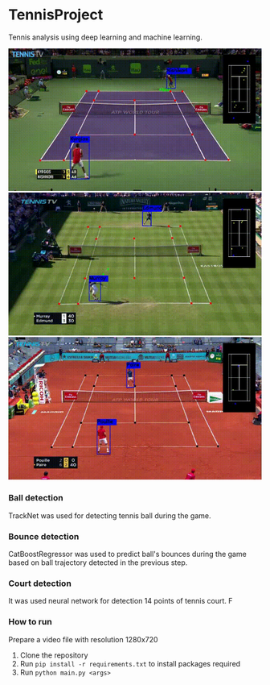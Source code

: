 # TennisProject
Tennis analysis using deep learning and machine learning.

![](pics/hard.gif)
![](pics/grass.gif)
![](pics/clay.gif)

### Ball detection
TrackNet was used for detecting tennis ball during the game. 

### Bounce detection
CatBoostRegressor was used to predict ball's bounces during the game based on ball trajectory detected in the previous step. 

### Court detection
It was used neural network for detection 14 points of tennis court. F
### How to run
Prepare a video file with resolution 1280x720
1. Clone the repository 
2. Run `pip install -r requirements.txt` to install packages required
3. Run `python main.py <args>`

   

